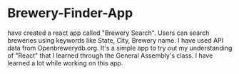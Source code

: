 # Brewery-Finder-App
 have created a react app called "Brewery Search". Users can search breweries using keywords like State, City, Brewery name. I have used API data from Openbrewerydb.org. It's a simple app to try out my understanding of "React" that I learned through the General Assembly's class. I have learned a lot while working on this app. 
